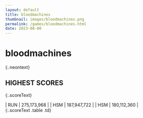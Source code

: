 ```yaml
---
layout: default
title: bloodmachines
thumbnail: images/bloodmachines.png
permalink: /games/bloodmachines.html
date: 2023-08-08
---
```


# bloodmachines 
{:.neontext}

## HIGHEST SCORES
{:.scoreText}

| RUN | 275,173,968 | 
| HSM | 187,947,722 | 
| HSM | 180,112,360 | 
{:.scoreText .table .td}
